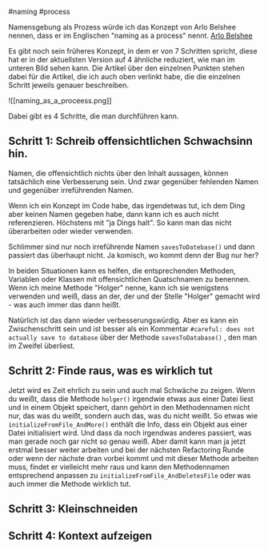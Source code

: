 #naming #process

Namensgebung als Prozess würde ich das  Konzept von Arlo Belshee nennen, dass er im Englischen "naming as a process" nennt. [Arlo Belshee](https://arlobelshee.com/tag/naming-is-a-process/)

Es gibt noch sein früheres Konzept, in dem er von 7 Schritten spricht, diese hat er in der aktuellsten Version auf 4 ähnliche reduziert, wie man im unteren Bild sehen kann. Die Artikel über den einzelnen Punkten stehen dabei für die Artikel, die ich auch oben verlinkt habe, die die einzelnen Schritt jeweils genauer beschreiben.

![[naming_as_a_proceess.png]]

Dabei gibt es 4 Schritte, die man durchführen kann. 

## Schritt 1: Schreib offensichtlichen Schwachsinn hin. 
Namen, die offensichtlich nichts über den Inhalt aussagen, können tatsächlich eine Verbesserung sein. Und zwar gegenüber fehlenden Namen und gegenüber irreführenden Namen. 

Wenn ich ein Konzept im Code habe, das irgendetwas tut, ich dem Ding aber keinen Namen gegeben habe, dann kann ich es auch nicht referenzieren. Höchstens mit "ja Dings halt". So kann man das nicht überarbeiten oder wieder verwenden. 

Schlimmer sind nur noch irreführende Namen `savesToDatebase()` und dann passiert das überhaupt nicht. Ja komisch, wo kommt denn der Bug nur her? 

In beiden Situationen kann es helfen, die entsprechenden Methoden, Variablen oder Klassen mit offensichtlichen Quatschnamen zu benennen. Wenn ich meine Methode "Holger" nenne, kann ich sie wenigstens verwenden und weiß, dass an der, der und der Stelle "Holger" gemacht wird - was auch immer das dann heißt. 

Natürlich ist das dann wieder verbesserungswürdig. Aber es kann ein Zwischenschritt sein und ist besser als ein Kommentar `#careful: does not actually save to database` über der Methode `savesToDatabase()` , den man im Zweifel überliest.

## Schritt 2: Finde raus, was es wirklich tut
Jetzt wird es Zeit ehrlich zu sein und auch mal Schwäche zu zeigen. Wenn du weißt, dass die Methode `holger()` irgendwie etwas aus einer Datei liest und in einem Objekt speichert, dann gehört in den Methodennamen nicht nur, das was du weißt, sondern auch das, was du nicht weißt. So etwas wie `initializeFromFile_AndMore()` enthält die Info, dass ein Objekt aus einer Datei initialisiert wird. Und dass da noch irgendwas anderes passiert, was man gerade noch gar nicht so genau weiß. Aber damit kann man ja jetzt erstmal besser weiter arbeiten und bei der nächsten Refactoring Runde oder wenn der nächste dran vorbei kommt und mit dieser Methode arbeiten muss, findet er vielleicht mehr raus und kann den Methodennamen entsprechend anpassen zu `initializeFromFile_AndDeletesFile` oder was auch immer die Methode wirklich tut.

## Schritt 3: Kleinschneiden


## Schritt 4: Kontext aufzeigen


